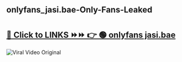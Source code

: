 
 ## onlyfans_jasi.bae-Only-Fans-Leaked

# <h2><a href="https://clipsfans.com/onlyfans_jasi.bae&ref=git">🔗 Click to LINKS ⏩⏩ 👉 🟢 onlyfans jasi.bae </a></h2>

<a href="https://clipsfans.com/onlyfans_jasi.bae&ref=git" rel="nofollow" data-target="animated-image.originalLink"><img src="https://i.ibb.co.com/xMMVF88/686577567.gif" alt="Viral Video Original" style="max-width: 100%; display: inline-block;" data-target="animated-image.originalImage"></a>
